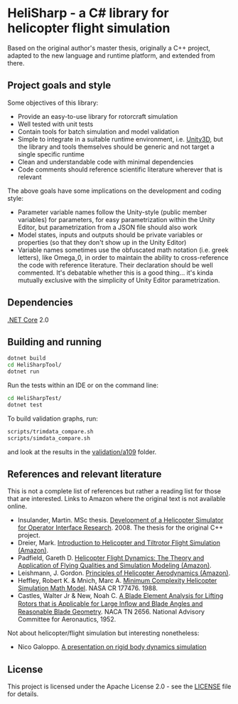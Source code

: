 ﻿# HeliSharp - a C# library for helicopter flight simulation

Based on the original author's master thesis, originally a C++ project, adapted
to the new language and runtime platform, and extended from there.

## Project goals and style

Some objectives of this library:
- Provide an easy-to-use library for rotorcraft simulation
- Well tested with unit tests
- Contain tools for batch simulation and model validation
- Simple to integrate in a suitable runtime environment, i.e. [Unity3D](http://unity3d.com/), but 
  the library and tools themselves should be generic and not target a single specific runtime
- Clean and understandable code with minimal dependencies
- Code comments should reference scientific literature wherever that is relevant

The above goals have some implications on the development and coding style:
- Parameter variable names follow the Unity-style (public member variables) for parameters, for
  easy parametrization within the Unity Editor, but parametrization from a JSON file should also work
- Model states, inputs and outputs should be private variables or properties (so that they don't show up in the Unity Editor)
- Variable names sometimes use the obfuscated math notation (i.e. greek letters), like Omega_0, in
  order to maintain the ability to cross-reference the code with reference literature. Their declaration should be
  well commented. It's debatable whether this is a good thing... it's kinda mutually exclusive with the
  simplicity of Unity Editor parametrization.

## Dependencies

[.NET Core](https://dot.net/core) 2.0

## Building and running

```bash
dotnet build
cd HeliSharpTool/
dotnet run
```
Run the tests within an IDE or on the command line:
```bash
cd HeliSharpTest/
dotnet test
```
To build validation graphs, run:
```bash
scripts/trimdata_compare.sh
scripts/simdata_compare.sh
```
and look at the results in the [validation/a109](validation/a109) folder.

## References and relevant literature
This is not a complete list of references but rather a reading list for those that are interested.
Links to Amazon where the original text is not available online.
 
- Insulander, Martin. MSc thesis. [Development of a Helicopter Simulator for Operator Interface Research](https://www.researchgate.net/profile/Martin_Insulander/publication/305723278_Development_of_a_Helicopter_Simulation_for_Operator_Interface_Research/links/579c7c0208ae80bf6ea47d03.pdf). 2008. The thesis for the original C++ project.
- Dreier, Mark. [Introduction to Helicopter and Tiltrotor Flight Simulation (Amazon)](https://www.amazon.com/Introduction-Helicopter-Tiltrotor-Simulation-Education/dp/1563478730).
- Padfield, Gareth D. [Helicopter Flight Dynamics: The Theory and Application of Flying Qualities and Simulation Modeling (Amazon)](https://www.amazon.com/Helicopter-Flight-Dynamics-AIAA-Education/dp/1563479206).
- Leishmann, J. Gordon. [Principles of Helicopter Aerodynamics (Amazon)](https://www.amazon.com/Principles-Helicopter-Aerodynamics-Cambridge-Aerospace/dp/0521858607).
- Heffley, Robert K. & Mnich, Marc A. [Minimum Complexity Helicopter Simulation Math Model](http://ntrs.nasa.gov/archive/nasa/casi.ntrs.nasa.gov/19880020435.pdf). NASA CR 177476. 1988.
- Castles, Walter Jr & New, Noah C. [A Blade Element Analysis for Lifting Rotors that is Applicable for Large Inﬂow and Blade Angles and Reasonable Blade Geometry](http://ntrs.nasa.gov/archive/nasa/casi.ntrs.nasa.gov/19930083300.pdf). NACA TN 2656. National Advisory Committee for Aeronautics, 1952.

Not about helicopter/flight simulation but interesting nonetheless:
- Nico Galoppo. [A presentation on rigid body dynamics simulation](http://www.cs.unc.edu/~lin/COMP768-F07/LEC/rbd1.pdf)

## License

This project is licensed under the Apache License 2.0 - see the [LICENSE](LICENSE) file for details.

